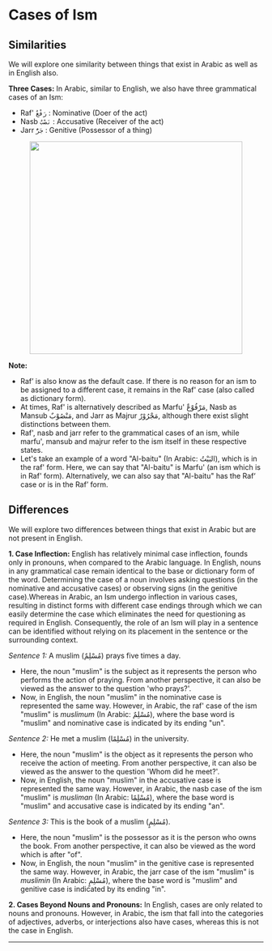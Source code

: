 # Cases of Ism

## Similarities
We will explore one similarity between things that exist in Arabic as well as in English also.

**Three Cases:** In Arabic, similar to English, we also have three grammatical cases of an Ism:
- Raf' `رَفْعٌ` : Nominative (Doer of the act)
- Nasb `نَصْبٌ` : Accusative (Receiver of the act)
- Jarr `جَرٌّ` : Genitive (Possessor of a thing)

<p align="center">
  <img src="https://github.com/mdfnam/QnA/assets/156814846/7113489a-8ca8-4b04-bf18-2ec347a0ff0d" width="420">
</p>

**Note:**
- Raf’ is also know as the default case. If there is no reason for an ism to be assigned to a different case, it remains in the Raf' case (also called as dictionary form).
- At times, Raf' is alternatively described as Marfu' مَرْفُوْعٌ, Nasb as Mansub مَنْصُوْبٌ, and Jarr as Majrur مَجْرُوْرٌ, although there exist slight distinctions between them.
- Raf', nasb and jarr refer to the grammatical cases of an ism, while marfu', mansub and majrur refer to the ism itself in these respective states.
- Let's take an example of a word "Al-baitu" (In Arabic: البَيْتُ), which is in the raf' form. Here, we can say that "Al-baitu" is Marfu' (an ism which is in Raf' form). Alternatively, we can also say that "Al-baitu" has the Raf‘ case or is in the Raf’ form.

## Differences
We will explore two differences between things that exist in Arabic but are not present in English.

**1. Case Inflection:** English has relatively minimal case inflection, founds only in pronouns, when compared to the Arabic language. In English, nouns in any grammatical case remain identical to the base or dictionary form of the word. Determining the case of a noun involves asking questions (in the nominative and accusative cases) or observing signs (in the genitive case).Whereas in Arabic, an Ism undergo inflection in various cases, resulting in distinct forms with different case endings through which we can easily determine the case which eliminates the need for questioning as required in English. Consequently, the role of an Ism will play in a sentence can be identified without relying on its placement in the sentence or the surrounding context.

*Sentence 1:* A muslim (مُسْلِمٌ) prays five times a day.
- Here, the noun "muslim" is the subject as it represents the person who performs the action of praying. From another perspective, it can also be viewed as the answer to the question 'who prays?'.
- Now, in English, the noun "muslim" in the nominative case is represented the same way. However, in Arabic, the raf' case of the ism "muslim" is *muslimum* (In Arabic: مُسْلِمٌ), where the base word is "muslim" and nominative case is indicated by its ending "un".

*Sentence 2:* He met a muslim (مُسْلِمًا) in the university.
- Here, the noun "muslim" is the object as it represents the person who receive the action of meeting. From another perspective, it can also be viewed as the answer to the question 'Whom did he meet?'.
- Now, in English, the noun "muslim" in the accusative case is represented the same way. However, in Arabic, the nasb case of the ism "muslim" is *musliman* (In Arabic: مُسْلِمًا), where the base word is "muslim" and accusative case is indicated by its ending "an".

*Sentence 3:* This is the book of a muslim (مُسْلِمٍ).
- Here, the noun "muslim" is the possessor as it is the person who owns the book. From another perspective, it can also be viewed as the word which is after "of".
- Now, in English, the noun "muslim" in the genitive case is represented the same way. However, in Arabic, the jarr case of the ism "muslim" is *muslimin* (In Arabic: مُسْلِمٍ), where the base word is "muslim" and genitive case is indicated by its ending "in".

**2. Cases Beyond Nouns and Pronouns:** In English, cases are only related to nouns and pronouns. However, in Arabic, the ism that fall into the categories of adjectives, adverbs, or interjections also have cases, whereas this is not the case in English.

---
